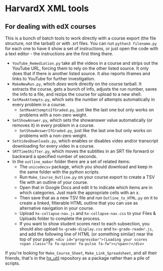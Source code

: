 # HarvardX XML tools
## For dealing with edX courses

This is a bunch of batch tools to work directly with a course export (the file structure, not the tarball) or with .srt files. You can run `python3 filename.py` for each one to have it show a set of instructions, or just open the code with a text editor - the instructions are the first thing there.

* `YouTube_Remediation.py` take all the videos in a course and strips out the YouTube URL, forcing them to rely on the other listed source. It only does that if there _is_ another listed source. It also reports iframes and links to YouTube for further investigation.
* `MakeNewRun.py`, which _does_ work directly on the course tarball. It extracts the course, gets a bunch of info, adjusts the run number, saves the info to a file, and rezips the course for upload to a new shell.
* `SetMaxAttempts.py`, which sets the number of attempts automatically in every problem in a course.
    * `SetMaxAttemptsIfGraded.py`, just like the last one but only works on problems with a non-zero weight.
* `SetShowAnswer.py`, which sets the showanswer value automatically (or removes it) in every problem in a course.
    * `SetShowAnswerIfGraded.py`, just like the last one but only works on problems with a non-zero weight.
* `SetVideoDownloads.py`, which enables or disables video and/or transcript downloading for every video in a course.
* `SRTTimeShifter.py`, which moves the subtitles in an SRT file forward or backward a specified number of seconds.
* In the `outline_maker` folder there are a set of related items:
    * The `unicodecsv` package, which you should download and keep in the same folder with the python scripts.
    * Run `Make_Course_Outline.py` on your course export to create a TSV file with an outline of your course.
    * Open that in Google Docs and edit it to indicate which items are in which categories. Just mark the appropriate cells with an x.
    * Then save that as a new TSV file and run `Outline_to_HTML.py` on it to create a linked, filterable HTML outline that you can use as alternative navigation in your course.
    * Upload `hx-collapse-nav.js` and `hx-collapse-nav.css` to your Files & Uploads folder to complete the process.
    * If you want to show student scores next to each subsection, you should also upload `hx-grade-display.css` and `hx-grade-reader.js`, and add the following line of HTML (or something similar) near the top of your page: `<div id="progressbar">(Loading your scores <span class="fa fa-spinner fa-pulse fa-fw"></span>)</div>`

If you're looking for `Make_Course_Sheet`, `Make_Link_Spreadsheet`, and all their friends, that's in the [hx_util](https://github.com/Colin-Fredericks/hx_util) repository as a package rather than a pile of scripts.
